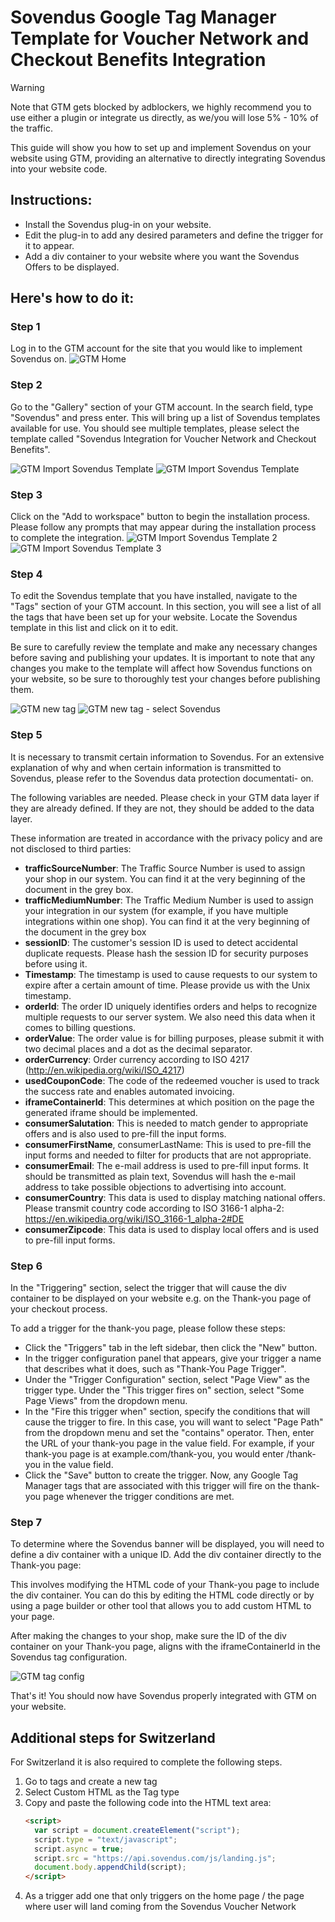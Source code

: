 # Sovendus Google Tag Manager Template for Voucher Network and Checkout Benefits Integration

> [!WARNING]
> Note that GTM gets blocked by adblockers, we highly recommend you to use either a plugin or integrate us directly, as we/you will lose 5% - 10% of the traffic.

This guide will show you how to set up and implement Sovendus on your website using GTM, providing an
alternative to directly integrating Sovendus into your website code.

## Instructions:

- Install the Sovendus plug-in on your website.
- Edit the plug-in to add any desired parameters and define the trigger for it to appear.
- Add a div container to your website where you want the Sovendus Offers to be displayed.

## Here's how to do it:

### Step 1

Log in to the GTM account for the site that you would like to implement Sovendus on.
![GTM Home](https://raw.githubusercontent.com/Sovendus-GmbH/Sovendus-GTM-v2/main/screenshots/Bild1.png)

### Step 2

Go to the "Gallery" section of your GTM account. In the search field, type "Sovendus" and press enter. This
will bring up a list of Sovendus templates available for use. You should see multiple templates, please select
the template called "Sovendus Integration for Voucher Network and Checkout Benefits".

![GTM Import Sovendus Template](https://raw.githubusercontent.com//Sovendus-GmbH/Sovendus-GTM-v2/main/screenshots/Bild2.png)
![GTM Import Sovendus Template](https://raw.githubusercontent.com//Sovendus-GmbH/Sovendus-GTM-v2/main/screenshots/Bild3.png)

### Step 3

Click on the "Add to workspace" button to begin the installation process. Please follow any prompts that
may appear during the installation process to complete the integration.
![GTM Import Sovendus Template 2](https://raw.githubusercontent.com//Sovendus-GmbH/Sovendus-GTM-v2/main/screenshots/Bild4.png)
![GTM Import Sovendus Template 3](https://raw.githubusercontent.com//Sovendus-GmbH/Sovendus-GTM-v2/main/screenshots/Bild5.png)

### Step 4

To edit the Sovendus template that you have installed, navigate to the "Tags" section of your GTM account.
In this section, you will see a list of all the tags that have been set up for your website. Locate the Sovendus
template in this list and click on it to edit.

Be sure to carefully review the template and make any necessary changes before saving and publishing
your updates. It is important to note that any changes you make to the template will affect how Sovendus
functions on your website, so be sure to thoroughly test your changes before publishing them.

![GTM new tag](https://raw.githubusercontent.com//Sovendus-GmbH/Sovendus-GTM-v2/main/screenshots/Bild6.png)
![GTM new tag - select Sovendus](https://raw.githubusercontent.com//Sovendus-GmbH/Sovendus-GTM-v2/main/screenshots/Bild7.png)

### Step 5

It is necessary to transmit certain information to Sovendus. For an extensive explanation of why and when
certain information is transmitted to Sovendus, please refer to the Sovendus data protection documentati-
on.

The following variables are needed. Please check in your GTM data layer if they are already defined. If they
are not, they should be added to the data layer.

These information are treated in accordance with the privacy policy and are not disclosed to third parties:

- **trafficSourceNumber**: The Traffic Source Number is used to assign your shop in our system. You can
  find it at the very beginning of the document in the grey box.
- **trafficMediumNumber**: The Traffic Medium Number is used to assign your integration in our
  system (for example, if you have multiple integrations within one shop). You can find it at the very
  beginning of the document in the grey box
- **sessionID**: The customer's session ID is used to detect accidental duplicate requests. Please hash
  the session ID for security purposes before using it.
- **Timestamp**: The timestamp is used to cause requests to our system to expire after a certain
  amount of time. Please provide us with the Unix timestamp.
- **orderId**: The order ID uniquely identifies orders and helps to recognize multiple requests to our
  server system. We also need this data when it comes to billing questions.
- **orderValue**: The order value is for billing purposes, please submit it with two decimal places and a
  dot as the decimal separator.
- **orderCurrency**: Order currency according to ISO 4217 (http://en.wikipedia.org/wiki/ISO_4217)
- **usedCouponCode**: The code of the redeemed voucher is used to track the success rate and enables
  automated invoicing.
- **iframeContainerId**: This determines at which position on the page the generated iframe should be
  implemented.
- **consumerSalutation**: This is needed to match gender to appropriate offers and is also used to
  pre-fill the input forms.
- **consumerFirstName**, consumerLastName: This is used to pre-fill the input forms and needed to
  filter for products that are not appropriate.
- **consumerEmail**: The e-mail address is used to pre-fill input forms. It should be transmitted as plain
  text, Sovendus will hash the e-mail address to take possible objections to advertising into account.
- **consumerCountry**: This data is used to display matching national offers. Please transmit country
  code according to ISO 3166-1 alpha-2: https://en.wikipedia.org/wiki/ISO_3166-1_alpha-2#DE
- **consumerZipcode**: This data is used to display local offers and is used to pre-fill input forms.

### Step 6

In the "Triggering" section, select the trigger that will cause the div container to be displayed on your
website e.g. on the Thank-you page of your checkout process.

To add a trigger for the thank-you page, please follow these steps:

- Click the "Triggers" tab in the left sidebar, then click the "New" button.
- In the trigger configuration panel that appears, give your trigger a name that describes what it
  does, such as "Thank-You Page Trigger".
- Under the "Trigger Configuration" section, select "Page View" as the trigger type. Under the "This
  trigger fires on" section, select "Some Page Views" from the dropdown menu.
- In the "Fire this trigger when" section, specify the conditions that will cause the trigger to fire. In
  this case, you will want to select "Page Path" from the dropdown menu and set the "contains"
  operator. Then, enter the URL of your thank-you page in the value field. For example, if your
  thank-you page is at example.com/thank-you, you would enter /thank-you in the value field.
- Click the "Save" button to create the trigger. Now, any Google Tag Manager tags that are associated
  with this trigger will fire on the thank-you page whenever the trigger conditions are met.

### Step 7

To determine where the Sovendus banner will be displayed, you will need to define a div container with a
unique ID. Add the div container directly to the Thank-you page:

This involves modifying the HTML code of your Thank-you page to include the div container. You can do
this by editing the HTML code directly or by using a page builder or other tool that allows you to add
custom HTML to your page.

After making the changes to your shop, make sure the ID of the div container on your Thank-you page,
aligns with the iframeContainerId in the Sovendus tag configuration.

![GTM tag config](https://raw.githubusercontent.com//Sovendus-GmbH/Sovendus-GTM-v2/main/screenshots/Bild8.png)

That's it! You should now have Sovendus properly integrated with GTM on your website.

## Additional steps for Switzerland

For Switzerland it is also required to complete the following steps.

1. Go to tags and create a new tag
2. Select Custom HTML as the Tag type
3. Copy and paste the following code into the HTML text area:
   ```html
   <script>
     var script = document.createElement("script");
     script.type = "text/javascript";
     script.async = true;
     script.src = "https://api.sovendus.com/js/landing.js";
     document.body.appendChild(script);
   </script>
   ```
4. As a trigger add one that only triggers on the home page / the page where user will land coming from the Sovendus Voucher Network
